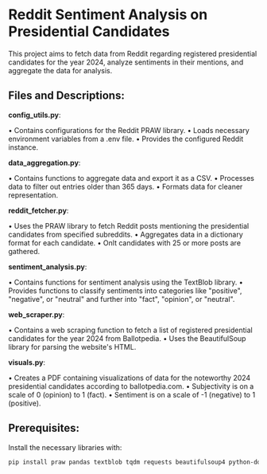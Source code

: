 # Reddit Sentiment Analysis on Presidential Candidates

This project aims to fetch data from Reddit regarding registered presidential candidates for the year 2024, analyze sentiments in their mentions, and aggregate the data for analysis.

## Files and Descriptions:

__config_utils.py__:

• Contains configurations for the Reddit PRAW library.
• Loads necessary environment variables from a .env file.
• Provides the configured Reddit instance.

__data_aggregation.py__:

• Contains functions to aggregate data and export it as a CSV.
• Processes data to filter out entries older than 365 days.
• Formats data for cleaner representation.

__reddit_fetcher.py__:

• Uses the PRAW library to fetch Reddit posts mentioning the presidential candidates from specified subreddits.
• Aggregates data in a dictionary format for each candidate.
• Onlt candidates with 25 or more posts are gathered.

__sentiment_analysis.py__:

• Contains functions for sentiment analysis using the TextBlob library.
• Provides functions to classify sentiments into categories like "positive", "negative", or "neutral" and further into "fact", "opinion", or "neutral".

__web_scraper.py__:

• Contains a web scraping function to fetch a list of registered presidential candidates for the year 2024 from Ballotpedia.
• Uses the BeautifulSoup library for parsing the website's HTML.

__visuals.py__:

• Creates a PDF containing visualizations of data for the noteworthy 2024 presidential candidates according to ballotpedia.com.
• Subjectivity is on a scale of 0 (opinion) to 1 (fact).
• Sentiment is on a scale of -1 (negative) to 1 (positive).

## Prerequisites:

Install the necessary libraries with:

```bash
pip install praw pandas textblob tqdm requests beautifulsoup4 python-dotenv
```
